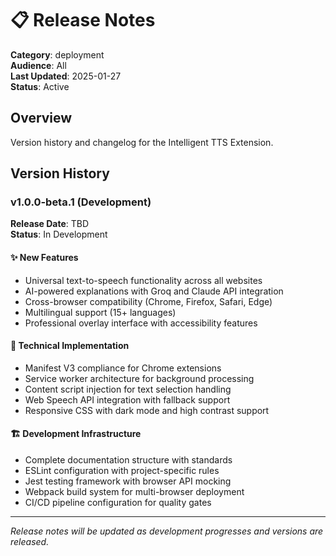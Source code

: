 # 📋 Release Notes

**Category**: deployment  
**Audience**: All  
**Last Updated**: 2025-01-27  
**Status**: Active

## Overview
Version history and changelog for the Intelligent TTS Extension.

## Version History

### v1.0.0-beta.1 (Development)
**Release Date**: TBD  
**Status**: In Development

#### ✨ New Features
- Universal text-to-speech functionality across all websites
- AI-powered explanations with Groq and Claude API integration
- Cross-browser compatibility (Chrome, Firefox, Safari, Edge)
- Multilingual support (15+ languages)
- Professional overlay interface with accessibility features

#### 🔧 Technical Implementation
- Manifest V3 compliance for Chrome extensions
- Service worker architecture for background processing
- Content script injection for text selection handling
- Web Speech API integration with fallback support
- Responsive CSS with dark mode and high contrast support

#### 🏗️ Development Infrastructure
- Complete documentation structure with standards
- ESLint configuration with project-specific rules
- Jest testing framework with browser API mocking
- Webpack build system for multi-browser deployment
- CI/CD pipeline configuration for quality gates

---

*Release notes will be updated as development progresses and versions are released.*